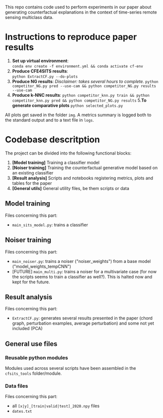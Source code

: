 This repo contains code used to perform experiments in our paper about generating counterfactual explanations in the context of time-series remote sensing multiclass data. 
# Instructions to reproduce paper results
1. **Set up virtual environment**:  
`conda env create -f environment.yml && conda activate cf-env`
2. **Produce CFE4SITS results**:  
`python ExtractCF.py --do-plots`
3. **Produce NG results**:  _Disclaimer: takes several hours to complete._
`python competitor_NG.py pred --use-cam && python competitor_NG.py results --use-cam`
4. **Produce k-NNC results**:
`python competitor_knn.py train && python competitor_knn.py pred && python competitor_NG.py results`
5.**To generate comparative plots**
`python selected_plots.py`

All plots get saved in the folder `img`. A metrics summary is logged both to the standard output and to a text file in `logs`.

# Codebase descritption
The project can be divided into the following functional blocks:
1. **[Model training]** Training a classifier model
2. **[Noiser training]** Training the counterfactual generative model based on an existing classifier
3. **[Result analysis]** Scripts and notebooks registering metrics, plots and tables for the paper
4. **[General utils]** General utility files, be them scripts or data

## Model training
Files concerning this part:
- `main_sits_model.py`: trains a classifier

## Noiser training
Files concerning this part:
- `main_noiser.py`: trains a noiser ("noiser_weights") from a base model ("model_weights_tempCNN")
-  [FUTURE] `main_multi.py`: trains a noiser for a multivariate case (for now the scripts seems to train a classifier as well?). This is halted now and kept for the future.

## Result analysis
Files concerning this part:
- `ExtractCF.py`: generates several results presented in the paper (chord graph, perturbation examples, average perturbation) and some not yet included (PCA)

## General use files
### Reusable python modules
Modules used across several scripts have been assembled in the `cfsits_tools` folder/module.
<!-- - `model.py` contains declaration of different models used by other scripts -->

### Data files
Files concerning this part:
- all `[x|y]_[train|valid|test]_2020.npy` files
- `dates.txt`